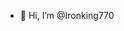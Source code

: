 - 👋 Hi, I’m @Ironking770
<!---
Ironking770/Ironking770 is a ✨ special ✨ repository because its `README.md` (this file) appears on your GitHub profile.
You can click the Preview link to take a look at your changes.
--->
